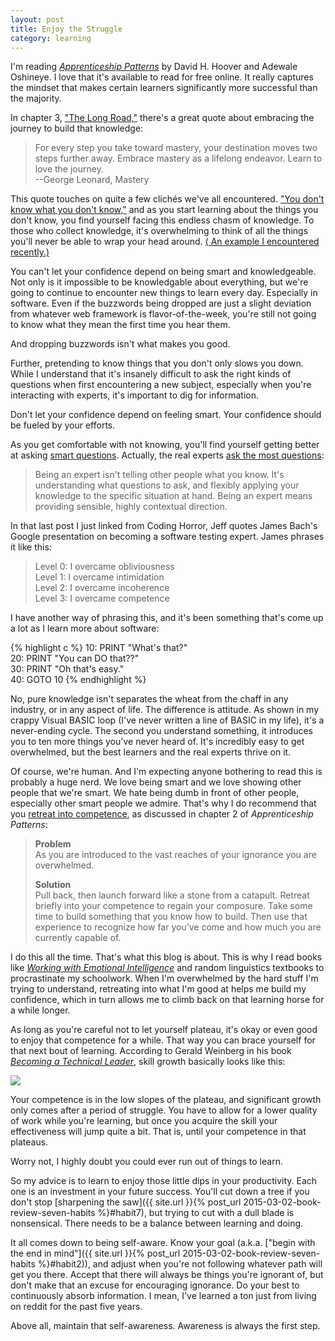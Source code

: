 ```yaml
---
layout: post
title: Enjoy the Struggle
category: learning
---
```


I'm reading [<i class="fa fa-book"></i> *Apprenticeship Patterns*](http://chimera.labs.oreilly.com/books/1234000001813/index.html) by David H. Hoover and Adewale Oshineye. I love that it's available to read for free online. It really captures the mindset that makes certain learners significantly more successful than the majority.

In chapter 3, ["The Long Road,"](http://chimera.labs.oreilly.com/books/1234000001813/ch03.html#the_long_road) there's a great quote about embracing the journey to build that knowledge:

>For every step you take toward mastery, your destination moves two steps further away. Embrace mastery as a lifelong endeavor. Learn to love the journey.  
>--George Leonard, Mastery

This quote touches on quite a few clichés we've all encountered. [<i class="fa fa-list-alt"></i> "You don't know what you don't know,"](http://googleblog.blogspot.com/2014/09/you-dont-know-what-you-dont-know-how.html) and as you start learning about the things you don't know, you find yourself facing this endless chasm of knowledge. To those who collect knowledge, it's overwhelming to think of all the things you'll never be able to wrap your head around. [(<i class="fa fa-list-alt"></i> An example I encountered recently.)](http://waitbutwhy.com/2014/05/fermi-paradox.html)

You can't let your confidence depend on being smart and knowledgeable. Not only is it impossible to be knowledgable about everything, but we're going to continue to encounter new things to learn every day. Especially in software. Even if the buzzwords being dropped are just a slight deviation from whatever web framework is flavor-of-the-week, you're still not going to know what they mean the first time you hear them.

And dropping buzzwords isn't what makes you good.

Further, pretending to know things that you don't only slows you down. While I understand that it's insanely difficult to ask the right kinds of questions when first encountering a new subject, especially when you're interacting with experts, it's important to dig for information. 

Don't let your confidence depend on feeling smart. Your confidence should be fueled by your efforts.

As you get comfortable with not knowing, you'll find yourself getting better at asking [<i class="fa fa-list-alt"></i> smart questions](http://www.catb.org/esr/faqs/smart-questions.html). Actually, the real experts [<i class="fa fa-list-alt"></i> ask the most questions](http://blog.codinghorror.com/are-you-an-expert/):

>Being an expert isn't telling other people what you know. It's understanding what questions to ask, and flexibly applying your knowledge to the specific situation at hand. Being an expert means providing sensible, highly contextual direction.

In that last post I just linked from Coding Horror, Jeff quotes James Bach's Google presentation on becoming a software testing expert. James phrases it like this:

>Level 0: I overcame obliviousness  
>Level 1: I overcame intimidation  
>Level 2: I overcame incoherence  
>Level 3: I overcame competence  

I have another way of phrasing this, and it's been something that's come up a lot as I learn more about software:

{% highlight c %}
10: PRINT "What's that?"  
20: PRINT "You can DO that??"  
30: PRINT "Oh that's easy."  
40: GOTO  10 
{% endhighlight %}

No, pure knowledge isn't separates the wheat from the chaff in any industry, or in any aspect of life. The difference is attitude. As shown in my crappy Visual BASIC loop (I've never written a line of BASIC in my life), it's a never-ending cycle. The second you understand something, it introduces you to ten more things you've never heard of. It's incredibly easy to get overwhelmed, but the best learners and the real experts thrive on it.

Of course, we're human. And I'm expecting anyone bothering to read this is probably a huge nerd. We love being smart and we love showing other people that we're smart. We hate being dumb in front of other people, especially other smart people we admire. That's why I do recommend that you [retreat into competence](http://chimera.labs.oreilly.com/books/1234000001813/ch02.html#retreat_into_competence), as discussed in chapter 2 of *Apprenticeship Patterns*:

>**Problem**  
>As you are introduced to the vast reaches of your ignorance you are overwhelmed.
>
>**Solution**  
>Pull back, then launch forward like a stone from a catapult. Retreat briefly into your competence to regain your composure. Take some time to build something that you know how to build. Then use that experience to recognize how far you’ve come and how much you are currently capable of.

I do this all the time. That's what this blog is about. This is why I read books like [<i class="fa fa-book"></i> *Working with Emotional Intelligence*](http://www.amazon.com/Working-Emotional-Intelligence-Daniel-Goleman-ebook/dp/B000JMKTN2/ref=tmm_kin_swatch_0?_encoding=UTF8&sr=8-1&qid=1426551915) and random linguistics textbooks to procrastinate my schoolwork. When I'm overwhelmed by the hard stuff I'm trying to understand, retreating into what I'm good at helps me build my confidence, which in turn allows me to climb back on that learning horse for a while longer.

As long as you're careful not to let yourself plateau, it's okay or even good to enjoy that competence for a while. That way you can brace yourself for that next bout of learning. According to Gerald Weinberg in his book [<i class="fa fa-book"></i> *Becoming a Technical Leader*](http://www.amazon.com/Becoming-Technical-Leader-Gerald-Weinberg-ebook/dp/B004J4VV3I/ref=tmm_kin_title_0?_encoding=UTF8&sr=8-1&qid=1426553246), skill growth basically looks like this:

<img class="center" src="{{ site.url }}/assets/comp/skill1.png"/>

Your competence is in the low slopes of the plateau, and significant growth only comes after a period of struggle. You have to allow for a lower quality of work while you're learning, but once you acquire the skill your effectiveness will jump quite a bit. That is, until your competence in that plateaus.

Worry not, I highly doubt you could ever run out of things to learn.

So my advice is to learn to enjoy those little dips in your productivity. Each one is an investment in your future success. You'll cut down a tree if you don't stop [sharpening the saw]({{ site.url }}{% post_url 2015-03-02-book-review-seven-habits %}#habit7), but trying to cut with a dull blade is nonsensical. There needs to be a balance between learning and doing.

It all comes down to being self-aware. Know your goal (a.k.a. ["begin with the end in mind"]({{ site.url }}{% post_url 2015-03-02-book-review-seven-habits %}#habit2)), and adjust when you're not following whatever path will get you there. Accept that there will always be things you're ignorant of, but don't make that an excuse for encouraging ignorance. Do your best to continuously absorb information. I mean, I've learned a ton just from living on reddit for the past five years.

Above all, maintain that self-awareness. Awareness is always the first step.